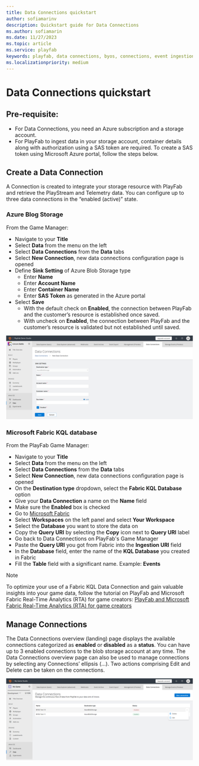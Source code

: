 ```yaml
---
title: Data Connections quickstart 
author: sofiamarinv
description: Quickstart guide for Data Connections
ms.author: sofiamarin
ms.date: 11/27/2023
ms.topic: article
ms.service: playfab
keywords: playfab, data connections, byos, connections, event ingestion, bring your own stoarge
ms.localizationpriority: medium
---
```


# Data Connections quickstart

## Pre-requisite:
- For Data Connections, you need an Azure subscription and a storage account. 
- For PlayFab to ingest data in your storage account, container details along with authorization using a SAS token are required. To create a SAS token using Microsoft Azure portal, follow the steps below.

## Create a Data Connection

A Connection is created to integrate your storage resource with PlayFab and retrieve the PlayStream and Telemetry data. You can configure up to three data connections in the “enabled (active)” state. 

### Azure Blog Storage
From the Game Manager:
- Navigate to your **Title**
- Select **Data** from the menu on the left
- Select **Data Connections** from the **Data** tabs
- Select **New Connection**, new data connections configuration page is opened
- Define **Sink Setting** of Azure Blob Storage type
    *	Enter **Name**
    *	Enter **Account Name**
    *	Enter **Container Name**
    *	Enter **SAS Token** as generated in the Azure portal
- Select **Save**
    *	With the default check on **Enabled**, the connection between PlayFab and the customer’s resource is established once saved.
    *	With uncheck on **Enabled**, the connection between PlayFab and the customer’s resource is validated but not established until saved.

![Screenshot of Create Data Connection](media/create-data-connection.png "Create Data Connection")


### Microsoft Fabric KQL database
From the PlayFab  Game Manager:
- Navigate to your **Title**
- Select **Data** from the menu on the left
- Select **Data Connections** from the **Data** tabs
- Select **New Connection**, new data connections configuration page is opened
- On the **Destination type** dropdown, select the **Fabric KQL Database** option 
- Give your **Data Connection** a name on the **Name** field 
- Make sure the **Enabled** box is checked 
- Go to [Microsoft Fabric](https://msit.powerbi.com/home)
- Select **Workspaces** on the left panel and select **Your Workspace** 
- Select the **Database** you want to store the data on 
- Copy the **Query URI** by selecting the **Copy** icon next to **Query URI** label 
- Go back to Data Connections on PlayFab's Game Manager
- Paste the **Query URI** you got from Fabric into the **Ingestion URI** field
- In the **Database** field, enter the name of the **KQL Database** you created in Fabric
- Fill the **Table** field with a significant name. Example: **Events** 

> [!Note]
> To optimize your use of a Fabric KQL Data Connection and gain valuable insights into your game data, follow the tutorial on PlayFab and Microsoft Fabric Real-Time Analytics (RTA) for game creators: [PlayFab and Microsoft Fabric Real-Time Analytics (RTA) for game creators](../learn-data/reports/real-time-analytics-tutorial.md)

## Manage Connections
The Data Connections overview (landing) page displays the available connections categorized as **enabled** or **disabled** as a **status**. You can have up to 3 enabled connections to the blob storage account at any time. 
The Data Connections overview page can also be used to manage connections by selecting any Connections’ ellipsis (…). Two actions comprising Edit and Delete can be taken on the connections. 

![Screenshot of Modify Data Connections](media/modify-data-connections.png "Modify Data Connections")

